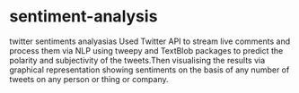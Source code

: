 # sentiment-analysis
twitter sentiments analyasias
Used Twitter API to stream live comments and process them via NLP using tweepy and TextBlob packages to predict the polarity
and subjectivity of the tweets.Then visualising the results via graphical representation showing sentiments on the basis of any number of
tweets on any person or thing or company.
